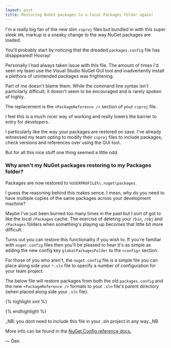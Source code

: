 ```yaml
---
layout: post
title: Restoring NuGet packages to a local Packages folder again! 
---
```


I'm a really big fan of the new slim `csproj` files but bundled in with this super sleek `XML` markup is a sneaky change
to the way NuGet packages are loaded.

You'll probably start by noticing that the dreaded `packages.config` file has disappeared! Hooray!

Personally I had always taken issue with this file. The amount of times I'd seen my team use the Visual Studio NuGet GUI
tool and inadvertently install a plethora of unintended packages was frightening.

Part of me doesn't blame them. While the command line syntax isn't particilarly difficult, it doesn't seem to be encouraged
and is rarely spoken of highly. 

The replacement is the `<PackageReference />` section of your `csproj` file.

I feel this is a much nicer way of working and really lowers the barrier to entry for developers.

I particularly like the way your packages are restored on save. I've already witnessed my team opting to modify their `csproj`
files to include packages, check versions and references over using the GUI tool.

But for all this nice stuff one thing seemed a little odd.

### Why aren't my NuGet packages restoring to my Packages folder?

Packages are now restored to `%USERPROFILE%\.nuget\packages`.

I guess the reasoning behind this makes sence. I mean, why do you need to have multiple copies of the same packages
across your development machine?

Maybe I've just been burned too many times in the past but I sort of got to like the local `/Packages` cache. The exercise
of deleting your `/bin`, `/obj` and `/Packages` folders when something's playing up becomes that little bit more difficult.

Turns out you can restore this functionality if you wish to. If you're familiar with `nuget.config` files then you'll be
pleased to hear it's as simple as adding the new config key `globalPackagesFolder` to the `<config>` section.

For those of you who aren't, the `nuget.config` file is a simple file you can place along side your `*.sln` file to
specify a number of configuration for your team project.

The below file will restore packages from both the old `packages.config` and the new `<PackageReference />` formats to 
your `.sln` file's parent directory (when placed along side your `.sln` file).

{% highlight xml %}
<?xml version="1.0" encoding="utf-8"?>
<configuration>
  <config>
    <add key="repositoryPath" value="..\Packages" />
    <add key="globalPackagesFolder" value="..\Packages" />
  </config>
</configuration>
{% endhighlight %}

_NB: you dont need to include this file in your .sln project in any way._NB

More info can be found in the [NuGet.Config reference docs.](https://docs.microsoft.com/en-us/nuget/reference/nuget-config-file)

&mdash; Dan